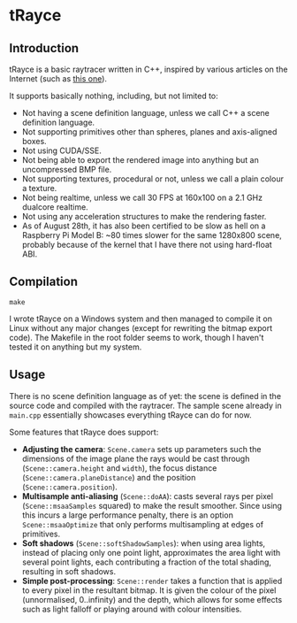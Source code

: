 tRayce
======

Introduction
------------

tRayce is a basic raytracer written in C++, inspired by various articles on the
Internet (such as [this one](http://www.codermind.com/articles/Raytracer-in-C++-Introduction-What-is-ray-tracing.html)).

It supports basically nothing, including, but not limited to:

* Not having a scene definition language, unless we call C++ a scene definition language.
* Not supporting primitives other than spheres, planes and axis-aligned boxes.
* Not using CUDA/SSE.
* Not being able to export the rendered image into anything but an uncompressed
    BMP file.
* Not supporting textures, procedural or not, unless we call a plain colour a texture.
* Not being realtime, unless we call 30 FPS at 160x100 on a 2.1 GHz dualcore realtime.
* Not using any acceleration structures to make the rendering faster.
* As of August 28th, it has also been certified to be slow as hell on a Raspberry Pi Model B: ~80 times slower for the same 1280x800 scene, probably because of the kernel that I have there not using hard-float ABI.

Compilation
-----------

    make

I wrote tRayce on a Windows system and then managed to compile it on Linux
without any major changes (except for rewriting the bitmap export code). The
Makefile in the root folder seems to work, though I haven't tested it on anything
but my system.

Usage
-----

There is no scene definition language as of yet: the scene is defined in the
source code and compiled with the raytracer. The sample scene already in
`main.cpp` essentially showcases everything tRayce can do for now.

Some features that tRayce does support:

* **Adjusting the camera**: `Scene.camera` sets up parameters such the dimensions
    of the image plane the rays would be cast through (`Scene::camera.height` 
    and `width`), the focus distance (`Scene::camera.planeDistance`) and the
    position (`Scene::camera.position`).
* **Multisample anti-aliasing** (`Scene::doAA`): casts several rays per pixel
    (`Scene::msaaSamples` squared) to make the result smoother. Since using this
    incurs a large performance penalty, there is an option `Scene::msaaOptimize`
    that only performs multisampling at edges of primitives.
* **Soft shadows** (`Scene::softShadowSamples`): when using area lights, instead
    of placing only one point light, approximates the area light with several
    point lights, each contributing a fraction of the total shading, resulting
    in soft shadows.
* **Simple post-processing**: `Scene::render` takes a function that is applied
    to every pixel in the resultant bitmap. It is given the colour of the pixel
    (unnormalised, 0..infinity) and the depth, which allows for some
    effects such as light falloff or playing around with colour intensities.
